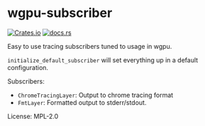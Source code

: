 # wgpu-subscriber

[![Crates.io](https://img.shields.io/crates/v/wgpu-subscriber.svg?label=wgpu-subsciber)](https://crates.io/crates/wgpu-subscriber) [![docs.rs](https://docs.rs/wgpu-subscriber/badge.svg)](https://docs.rs/wgpu-subscriber/)

Easy to use tracing subscribers tuned to usage in wgpu.

`initialize_default_subscriber` will set everything up
in a default configuration.

Subscribers:
- `ChromeTracingLayer`: Output to chrome tracing format
- `FmtLayer`: Formatted output to stderr/stdout.

License: MPL-2.0
